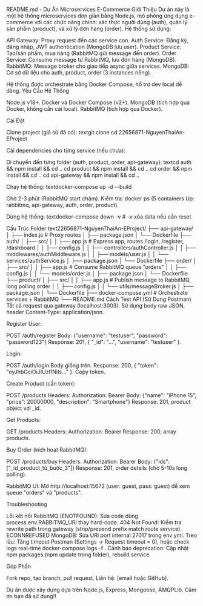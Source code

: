 README.md - Dự Án Microservices E-Commerce
Giới Thiệu
Dự án này là một hệ thống microservices đơn giản bằng Node.js, mô phỏng ứng dụng e-commerce với các chức năng chính: xác thực người dùng (auth), quản lý sản phẩm (product), và xử lý đơn hàng (order). Hệ thống sử dụng:

API Gateway: Proxy request đến các service con.
Auth Service: Đăng ký, đăng nhập, JWT authentication (MongoDB lưu user).
Product Service: Tạo/sản phẩm, mua hàng (RabbitMQ gửi message đến order).
Order Service: Consume message từ RabbitMQ, lưu đơn hàng (MongoDB).
RabbitMQ: Message broker cho giao tiếp async giữa services.
MongoDB: Cơ sở dữ liệu cho auth, product, order (3 instances riêng).

Hệ thống được orchestrate bằng Docker Compose, hỗ trợ dev local dễ dàng.
Yêu Cầu Hệ Thống

Node.js v18+.
Docker và Docker Compose (v2+).
MongoDB (tích hợp qua Docker, không cần cài local).
RabbitMQ (tích hợp qua Docker).

Cài Đặt

Clone project (giả sử đã có):
textgit clone <repo-url>
cd 22656871-NguyenThaiAn-EProject

Cài dependencies cho từng service (nếu chưa):

Di chuyển đến từng folder (auth, product, order, api-gateway):
textcd auth && npm install && cd ..
cd product && npm install && cd ..
cd order && npm install && cd ..
cd api-gateway && npm install && cd ..



Chạy hệ thống:
textdocker-compose up -d --build

Chờ 2-3 phút (RabbitMQ start chậm).
Kiểm tra: docker ps (5 containers Up: rabbitmq, api-gateway, auth, order, product).


Dừng hệ thống:
textdocker-compose down -v  # -v xóa data nếu cần reset


Cấu Trúc Folder
text22656871-NguyenThaiAn-EProject/
├── api-gateway/
│   ├── index.js  # Proxy routes
│   ├── package.json
│   └── Dockerfile
├── auth/
│   ├── src/
│   │   ├── app.js  # Express app, routes /login, /register, /dashboard
│   │   ├── config.js
│   │   ├── controllers/authController.js
│   │   ├── middlewares/authMiddleware.js
│   │   ├── models/user.js
│   │   └── services/authService.js
│   ├── package.json
│   └── Dockerfile
├── order/
│   ├── src/
│   │   ├── app.js  # Consume RabbitMQ queue "orders"
│   │   ├── config.js
│   │   └── models/order.js
│   ├── package.json
│   └── Dockerfile
├── product/
│   ├── src/
│   │   ├── app.js  # Publish message to RabbitMQ, long polling order
│   │   ├── config.js
│   │   └── utils/messageBroker.js
│   ├── package.json
│   └── Dockerfile
├── docker-compose.yml  # Orchestrate services + RabbitMQ
└── README.md
Cách Test API (Sử Dụng Postman)
Tất cả request qua gateway (localhost:3003). Sử dụng body raw JSON, header Content-Type: application/json.

Register User:

POST /auth/register
Body: {"username": "testuser", "password": "password123"}
Response: 201, { "_id": "...", "username": "testuser" }.


Login:

POST /auth/login
Body giống trên.
Response: 200, { "token": "eyJhbGciOiJIUzI1NiIs..." }. Copy token.


Create Product (cần token):

POST /products
Headers: Authorization: Bearer <token>
Body: {"name": "iPhone 15", "price": 20000000, "description": "Smartphone"}
Response: 201, product object với _id.


Get Products:

GET /products
Headers: Authorization: Bearer <token>
Response: 200, array products.


Buy Order (kích hoạt RabbitMQ):

POST /products/buy
Headers: Authorization: Bearer <token>
Body: {"ids": ["_id_product_từ_bước_3"]}
Response: 201, order details (chờ 5-10s long polling).


RabbitMQ UI: Mở http://localhost:15672 (user: guest, pass: guest) để xem queue "orders" và "products".

Troubleshooting

Lỗi kết nối RabbitMQ (ENOTFOUND): Sửa code dùng process.env.RABBITMQ_URI thay hard-code.
404 Not Found: Kiểm tra rewrite path trong gateway (strip/prepend prefix match route service).
ECONNREFUSED MongoDB: Sửa URI port internal 27017 trong env yml.
Treo lâu: Tăng timeout Postman (Settings → Request timeout = 0), hoặc check logs real-time docker-compose logs -f <service>.
Cảnh báo deprecation: Cập nhật npm packages (npm update trong folder), rebuild service.

Góp Phần

Fork repo, tạo branch, pull request.
Liên hệ: [email hoặc GitHub].

Dự án được xây dựng dựa trên Node.js, Express, Mongoose, AMQPLib. Cảm ơn bạn đã sử dụng!!